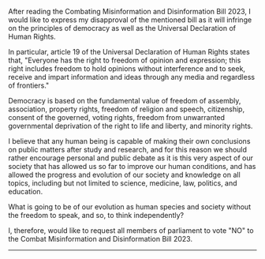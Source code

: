 After reading the Combating Misinformation and Disinformation Bill 2023, I would like to express my
disapproval of the mentioned bill as it will infringe on the principles of democracy as well as the
Universal Declaration of Human Rights.

In particular, article 19 of the Universal Declaration of Human Rights states that, "Everyone has the right
to freedom of opinion and expression; this right includes freedom to hold opinions without interference
and to seek, receive and impart information and ideas through any media and regardless of frontiers."

Democracy is based on the fundamental value of freedom of assembly, association, property rights,
freedom of religion and speech, citizenship, consent of the governed, voting rights, freedom from
unwarranted governmental deprivation of the right to life and liberty, and minority rights.

I believe that any human being is capable of making their own conclusions on public matters after study
and research, and for this reason we should rather encourage personal and public debate as it is this
very aspect of our society that has allowed us so far to improve our human conditions, and has allowed
the progress and evolution of our society and knowledge on all topics, including but not limited to
science, medicine, law, politics, and education.

What is going to be of our evolution as human species and society without the freedom to speak, and
so, to think independently?

I, therefore, would like to request all members of parliament to vote "NO" to the Combat
Misinformation and Disinformation Bill 2023.


-----

